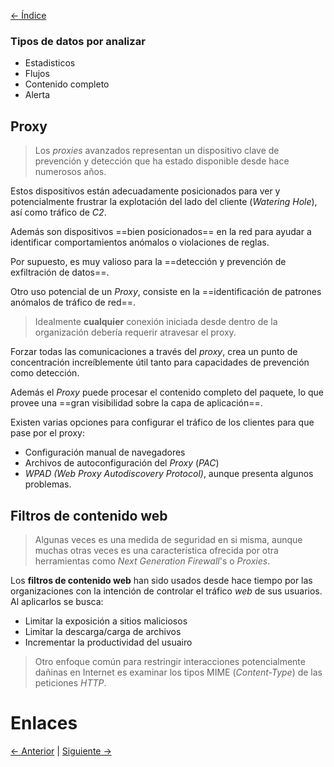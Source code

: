 [<- Índice](../DeteccionIntrusos.md)
### Tipos de datos por analizar

- Estadisticos
- Flujos
- Contenido completo
- Alerta

## Proxy

> Los *proxies* avanzados representan un dispositivo clave de prevención y detección que ha estado disponible desde hace numerosos años.

Estos dispositivos están adecuadamente posicionados para ver y potencialmente frustrar la explotación del lado del cliente (*Watering Hole*), así como tráfico de *C2*.

Además son dispositivos ==bien posicionados== en la red para ayudar a identificar comportamientos anómalos o violaciones de reglas.

Por supuesto, es muy valioso para la ==detección y prevención de exfiltración de datos==.

Otro uso potencial de un *Proxy*, consiste en la ==identificación de patrones anómalos de tráfico de red==.

> Idealmente **cualquier** conexión iniciada desde dentro de la organización debería requerir atravesar el proxy.

Forzar todas las comunicaciones a través del *proxy*, crea un punto de concentración increíblemente útil tanto para capacidades de prevención como detección.

Además el *Proxy* puede procesar el contenido completo del paquete, lo que provee una ==gran visibilidad sobre la capa de aplicación==.

Existen varias opciones para configurar el tráfico de los clientes para que pase por el proxy:

- Configuración manual de navegadores
- Archivos de autoconfiguración del *Proxy* (*PAC*)
- *WPAD (Web Proxy Autodiscovery Protocol)*, aunque presenta algunos problemas.

## Filtros de contenido web

> Algunas veces es una medida de seguridad en si misma, aunque muchas otras veces es una característica ofrecida por otra herramientas como *Next Generation Firewall*'s o *Proxies*.

Los **filtros de contenido web** han sido usados desde hace tiempo por las organizaciones con la intención de controlar el tráfico *web* de sus usuarios.
Al aplicarlos se busca:

- Limitar la exposición a sitios maliciosos
- Limitar la descarga/carga de archivos
- Incrementar la productividad del usuairo

> Otro enfoque común para restringir interacciones potencialmente dañinas en Internet es examinar los tipos MIME (*Content-Type*) de las peticiones *HTTP*.

# Enlaces

[<- Anterior](HFC25_10_2024.md) | [Siguiente ->](HFC29_10_2024.md)